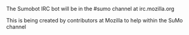 The Sumobot IRC bot will be in the #sumo channel at irc.mozilla.org 

This is being created by contributors at Mozilla to help within the SuMo channel 




